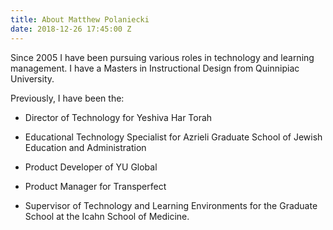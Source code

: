 ```yaml
---
title: About Matthew Polaniecki
date: 2018-12-26 17:45:00 Z
---
```


Since 2005 I have been pursuing various roles in technology and learning management. I have a Masters in Instructional Design from Quinnipiac University. 

Previously, I have been the:

* Director of Technology for Yeshiva Har Torah

* Educational Technology Specialist for Azrieli Graduate School of Jewish Education and Administration

* Product Developer of YU Global

* Product Manager for Transperfect

* Supervisor of Technology and Learning Environments for the Graduate School at the Icahn School of Medicine.